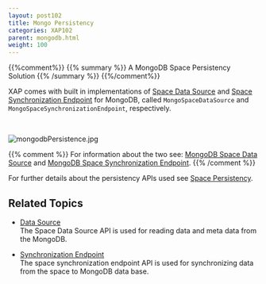 ```yaml
---
layout: post102
title: Mongo Persistency
categories: XAP102
parent: mongodb.html
weight: 100
---
```



{{%comment%}}
{{% summary %}} A MongoDB Space Persistency Solution {{% /summary %}}
{{%/comment%}}


XAP comes with built in implementations of [Space Data Source](./space-data-source-api.html) and [Space Synchronization Endpoint](./space-synchronization-endpoint-api.html)
 for MongoDB, called `MongoSpaceDataSource` and `MongoSpaceSynchronizationEndpoint`, respectively.

<br>

![mongodbPersistence.jpg](/attachment_files/mongodbPersistence.jpg)


{{% comment %}}
For information about the two see: [MongoDB Space Data Source](./mongodb-space-data-source.html) and [MongoDB Space Synchronization Endpoint](./mongodb-space-synchronization-endpoint.html).
{{% /comment %}}

For further details about the persistency APIs used see [Space Persistency](./space-persistency.html).


## Related Topics

- [Data Source](./mongodb-space-data-source.html)<br>
The Space Data Source API is used for reading data and meta data from the MongoDB.

- [Synchronization Endpoint](./mongodb-space-synchronization-endpoint.html)<br>
The space synchronization endpoint API is used for synchronizing data from the space to MongoDB data base.
